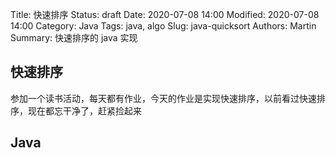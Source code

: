 Title: 快速排序
Status: draft
Date: 2020-07-08 14:00
Modified: 2020-07-08 14:00
Category: Java
Tags: java, algo
Slug: java-quicksort
Authors: Martin
Summary: 快速排序的 java 实现

## 快速排序

参加一个读书活动，每天都有作业，今天的作业是实现快速排序，以前看过快速排序，现在都忘干净了，赶紧捡起来

## Java





